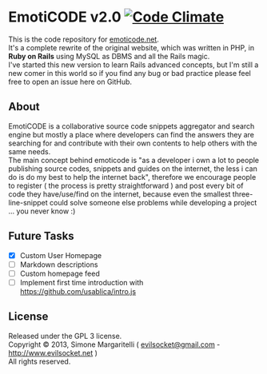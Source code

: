 # EmotiCODE v2.0 [![Code Climate](https://codeclimate.com/github/evilsocket/emoticode.png)](https://codeclimate.com/github/evilsocket/emoticode)

This is the code repository for [emoticode.net](http://www.emoticode.net/).  
It's a complete rewrite of the original website, which was written in PHP, in **Ruby on Rails** using MySQL
as DBMS and all the Rails magic.  
I've started this new version to learn Rails advanced concepts, but I'm still a new comer in this world so if you find any bug or bad practice please feel free to open an issue here on GitHub.  

## About

EmotiCODE is a collaborative source code snippets aggregator and search engine but mostly a place where developers can find the answers they are searching for and contribute with their own 
contents to help others with the same needs.  
The main concept behind emoticode is "as a developer i own a lot to people publishing source codes, snippets and guides on the internet, the less i can do is do my best to help the internet back", 
therefore we encourage people to register ( the process is pretty straightforward ) and post every bit of code they have/use/find on the internet, because even the smallest three-line-snippet could 
solve someone else problems while developing a project ... you never know :)

## Future Tasks

- [x] Custom User Homepage
- [ ] Markdown descriptions
- [ ] Custom homepage feed
- [ ] Implement first time introduction with https://github.com/usablica/intro.js

## License

Released under the GPL 3 license.  
Copyright &copy; 2013, Simone Margaritelli ( <evilsocket@gmail.com> - <http://www.evilsocket.net> )  
All rights reserved.
